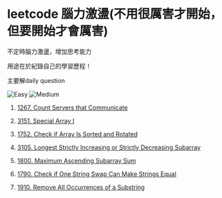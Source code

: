 # leetcode 腦力激盪(不用很厲害才開始，但要開始才會厲害)

<p>不定時腦力激盪，增加思考能力</p>

<p>用途在於紀錄自己的學習歷程！</p>

<p>主要解daily question</p>



![Easy](https://img.shields.io/github/issues/alexlocode/leetcode-practice/Easy)
![Medium](https://img.shields.io/github/issues/alexlocode/leetcode-practice/Medium)

1. [1267. Count Servers that Communicate](https://github.com/alexlocode/leetcode-practice/issues/1)

2. [3151. Special Array I](https://github.com/alexlocode/leetcode-practice/issues/2)

3. [1752. Check if Array Is Sorted and Rotated](https://github.com/alexlocode/leetcode-practice/issues/3)

4. [3105. Longest Strictly Increasing or Strictly Decreasing Subarray](https://github.com/alexlocode/leetcode-practice/issues/4)

5. [1800. Maximum Ascending Subarray Sum](https://github.com/alexlocode/leetcode-practice/issues/5)

6. [1790. Check if One String Swap Can Make Strings Equal](https://github.com/alexlocode/leetcode-practice/issues/6)

7. [1910. Remove All Occurrences of a Substring](https://github.com/alexlocode/leetcode-practice/issues/7)
